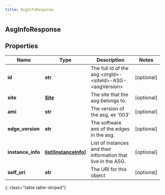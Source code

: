 ```yaml
---
title: AsgInfoResponse
---
```

## AsgInfoResponse

## Properties

|Name | Type | Description | Notes|
|------------ | ------------- | ------------- | -------------|
| **id** | **str** | The full id of the asg &lt;orgId&gt;-&lt;siteId&gt;-ASG-&lt;asgVersion&gt; | [optional] |
| **site** | [**Site**](Site.html) | The site that the asg belongs to. | [optional] |
| **ami** | **str** | The version of the asg, ex &#39;003&#39; | [optional] |
| **edge_version** | **str** | The software ami of the edges in the asg. | [optional] |
| **instance_info** | [**list[InstanceInfo]**](InstanceInfo.html) | List of instances and their information that live in the ASG. | [optional] |
| **self_uri** | **str** | The URI for this object | [optional] |
{: class="table table-striped"}


